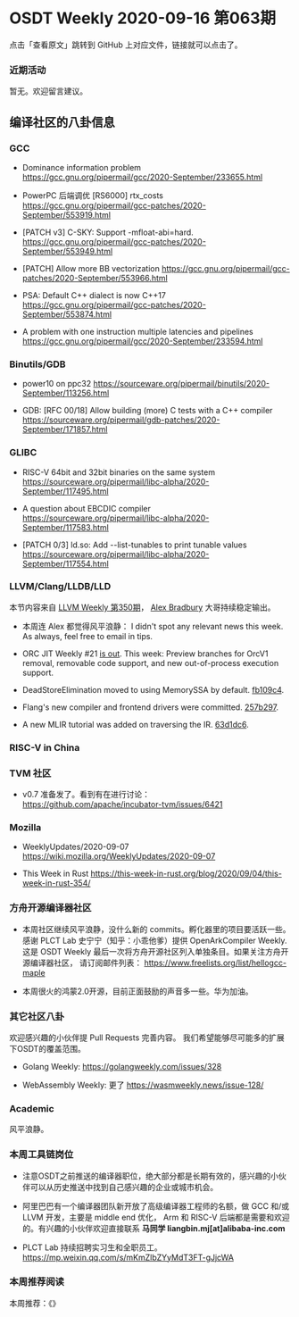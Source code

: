 # OSDT Weekly 2020-09-16 第063期

点击「查看原文」跳转到 GitHub 上对应文件，链接就可以点击了。

### 近期活动

暂无。欢迎留言建议。

## 编译社区的八卦信息

### GCC

- Dominance information problem
  https://gcc.gnu.org/pipermail/gcc/2020-September/233655.html

- PowerPC 后端调优 [RS6000] rtx_costs
  https://gcc.gnu.org/pipermail/gcc-patches/2020-September/553919.html

- [PATCH v3] C-SKY: Support -mfloat-abi=hard.
  https://gcc.gnu.org/pipermail/gcc-patches/2020-September/553949.html

- [PATCH] Allow more BB vectorization
  https://gcc.gnu.org/pipermail/gcc-patches/2020-September/553966.html

- PSA: Default C++ dialect is now C++17
  https://gcc.gnu.org/pipermail/gcc-patches/2020-September/553874.html

- A problem with one instruction multiple latencies and pipelines
  https://gcc.gnu.org/pipermail/gcc/2020-September/233594.html

### Binutils/GDB

- power10 on ppc32
  https://sourceware.org/pipermail/binutils/2020-September/113256.html

- GDB: [RFC 00/18] Allow building (more) C tests with a C++ compiler
  https://sourceware.org/pipermail/gdb-patches/2020-September/171857.html

### GLIBC

- RISC-V 64bit and 32bit binaries on the same system
  https://sourceware.org/pipermail/libc-alpha/2020-September/117495.html

- A question about EBCDIC compiler
  https://sourceware.org/pipermail/libc-alpha/2020-September/117583.html

- [PATCH 0/3] ld.so: Add --list-tunables to print tunable values
  https://sourceware.org/pipermail/libc-alpha/2020-September/117554.html

### LLVM/Clang/LLDB/LLD

本节内容来自 [LLVM Weekly 第350期](http://llvmweekly.org/issue/350)，
[Alex Bradbury](https://www.linkedin.com/in/alex-bradbury/) 大哥持续稳定输出。

* 本周连 Alex 都觉得风平浪静：
  I didn't spot any relevant news this week. As always, feel free to email in tips.
* ORC JIT Weekly #21 [is out](http://lists.llvm.org/pipermail/llvm-dev/2020-September/145070.html).
  This week: Preview branches for OrcV1 removal, removable code support, and new out-of-process execution support.

* DeadStoreElimination moved to using MemorySSA by default.
  [fb109c4](https://reviews.llvm.org/rGfb109c42d91).

* Flang's new compiler and frontend drivers were committed.
  [257b297](https://reviews.llvm.org/rG257b29715bb).

* A new MLIR tutorial was added on traversing the IR.
  [63d1dc6](https://reviews.llvm.org/rG63d1dc66658).

### RISC-V in China


### TVM 社区

- v0.7 准备发了。看到有在进行讨论：
  https://github.com/apache/incubator-tvm/issues/6421

### Mozilla

- WeeklyUpdates/2020-09-07
  https://wiki.mozilla.org/WeeklyUpdates/2020-09-07

- This Week in Rust
  https://this-week-in-rust.org/blog/2020/09/04/this-week-in-rust-354/

### 方舟开源编译器社区

- 本周社区继续风平浪静，没什么新的 commits。孵化器里的项目要活跃一些。
  感谢 PLCT Lab 史宁宁（知乎：小乖他爹）提供 OpenArkCompiler Weekly.
  这是 OSDT Weekly 最后一次将方舟开源社区列入单独条目。如果关注方舟开源编译器社区，
  请订阅邮件列表：
  https://www.freelists.org/list/hellogcc-maple

- 本周很火的鸿蒙2.0开源，目前正面鼓励的声音多一些。华为加油。

### 其它社区八卦

欢迎感兴趣的小伙伴提 Pull Requests 完善内容。
我们希望能够尽可能多的扩展下OSDT的覆盖范围。

- Golang Weekly:
  https://golangweekly.com/issues/328

- WebAssembly Weekly: 更了
  https://wasmweekly.news/issue-128/

### Academic

风平浪静。

### 本周工具链岗位

- 注意OSDT之前推送的编译器职位，绝大部分都是长期有效的，感兴趣的小伙伴可以从历史推送中找到自己感兴趣的企业或城市机会。

- 阿里巴巴有一个编译器团队新开放了高级编译器工程师的名额，做 GCC 和/或 LLVM 开发，主要是 middle end 优化， Arm 和 RISC-V 后端都是需要和欢迎的。有兴趣的小伙伴欢迎直接联系
  **马同学 liangbin.mj[at]alibaba-inc.com**

- PLCT Lab 持续招聘实习生和全职员工。
  https://mp.weixin.qq.com/s/mKmZlbZYyMdT3FT-gJjcWA

### 本周推荐阅读

本周推荐：《》
